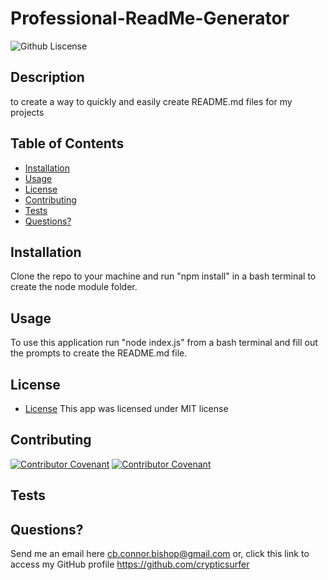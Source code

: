 # Professional-ReadMe-Generator
  ![Github Liscense](https://img.shields.io/badge/license-MIT-green.svg)
  ## Description
to create a way to quickly and easily create README.md files for my projects
  ## Table of Contents
  - [Installation](#installation)
  - [Usage](#usage)
  - [License](#license)
  - [Contributing](#contributing)
  - [Tests](#tests)
  - [Questions?](#questions)
  ## Installation
Clone the repo to your machine and run "npm install" in a bash terminal to create the node module folder.
  ## Usage
To use this application run "node index.js" from a bash terminal and fill out the prompts to create the README.md file.
  ## License
  * [License](https://opensource.org/license/mit/)
  This app was licensed under MIT license
  ## Contributing
   [![Contributor Covenant](https://img.shields.io/badge/Contributor%20Covenant-2.1-4baaaa.svg)](./assets/code_of_conduct.md)
  [![Contributor Covenant](https://img.shields.io/badge/Contributor%20Covenant-2.1-4baaaa.svg)](./assets/code_of_conduct.md)
  ## Tests

  ## Questions?
  Send me an email here cb.connor.bishop@gmail.com or, click this link to access my GitHub profile https://github.com/crypticsurfer
